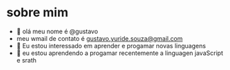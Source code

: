 # sobre mim
- 👀 olá meu nome é @gustavo
- meu wmail de contato é  gustavo.yuride.souza@gmail.com
- 🌱 Eu estou interessado em aprender e progamar novas linguagens
- 💞️ eu estou aprendendo a progamar recentemente a linguagen javaScript e srath

<!---
gustanata/gustanata is a ✨ special ✨ repository because its `README.md` (this file) appears on your GitHub profile.
You can click the Preview link to take a look at your changes.
--->
